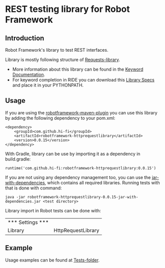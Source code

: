 # REST testing library for Robot Framework
Introduction
------------
Robot Framework's library to test REST interfaces.

Library is mostly following structure of [Requests-library](https://github.com/bulkan/robotframework-requests).

* More information about this library can be found in the
  [Keyword Documentation](https://repo1.maven.org/maven2/com/github/hi-fi/robotframework-httprequestlibrary/0.0.15/robotframework-httprequestlibrary-0.0.15.html).
* For keyword completion in RIDE you can download this
  [Library Specs](https://repo1.maven.org/maven2/com/github/hi-fi/robotframework-httprequestlibrary/0.0.15/robotframework-httprequestlibrary-0.0.15.xml)
  and place it in your PYTHONPATH.

Usage
-----
If you are using the [robotframework-maven-plugin](http://robotframework.org/MavenPlugin/) you can
use this library by adding the following dependency to 
your pom.xml:

    <dependency>
        <groupId>com.github.hi-fi</groupId>
        <artifactId>robotframework-httprequestlibrary</artifactId>
        <version>0.0.15</version>
    </dependency>
    
With Gradle, library can be use by importing it as a dependency in build.gradle:

    runtime('com.github.hi-fi:robotframework-httprequestlibrary:0.0.15')
    
If you are not using any dependency management too, you can use the
[jar-with-dependencies](https://repo1.maven.org/maven2/com/github/hi-fi/robotframework-httprequestlibrary/0.0.15/robotframework-httprequestlibrary-0.0.15-jar-with-dependencies.jar),
which contains all required libraries. Running tests with that is done with command:
    
    java -jar robotframework-httprequestlibrary-0.0.15-jar-with-dependencies.jar <test directory> 

Library import in Robot tests can be done with:

|                    |                                 |
| ----------------   | ------------------------------- | 
| *** Settings ***   |                                 |                 
| Library            | HttpRequestLibrary              |   
   
Example
-------
Usage examples can be found at [Tests-folder](/src/test/robotframework/acceptance).
